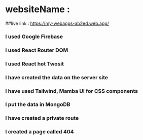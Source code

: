 # websiteName : 
##live link : https://my-webapps-ab2ed.web.app/


### I used Google Firebase

### I used React Router DOM

### I used React hot Twosit

### I have created the data on the server site

### I have used Tailwind, Mamba UI for CSS components

### I put the data in MongoDB

### I have created a private route

### I created a page called 404